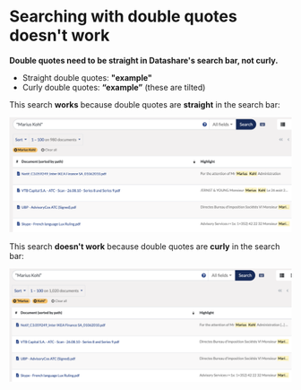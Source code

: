 # Searching with double quotes doesn't work

**Double quotes need to be straight in Datashare's search bar, not curly.** 

* Straight double quotes: **"**example**"**
* Curly double quotes: **“**example**”** \(these are tilted\)

This search **works** because double quotes are **straight** in the search bar:

![](../.gitbook/assets/screenshot-2021-07-08-at-15.15.35%20%281%29.png)

This search **doesn't work** because double quotes are **curly** in the search bar:

![](../.gitbook/assets/screenshot-2021-07-08-at-15.13.00.png)

